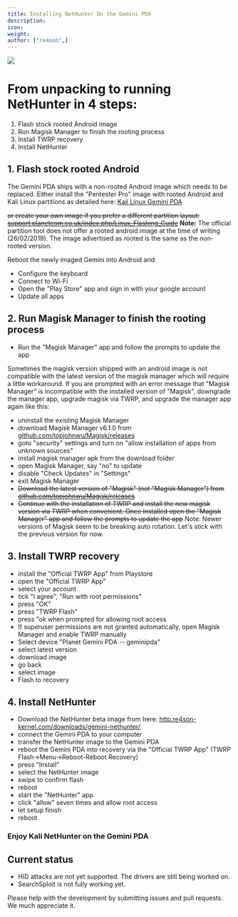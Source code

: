 ```yaml
---
title: Installing NetHunter On the Gemini PDA
description:
icon:
weight:
author: ["re4son",]
---
```


![](NetHunter-Gemini_tiny.png)

# From unpacking to running NetHunter in 4 steps:

1. Flash stock rooted Android image
2. Run Magisk Manager to finish the rooting process
3. Install TWRP recovery
4. Install NetHunter

## 1. Flash stock rooted Android

The Gemini PDA ships with a non-rooted Android image which needs to be replaced.
Either install the "Pentester Pro" image with rooted Android and Kali Linux partitions as detailed here: [Kali Linux Gemini PDA](/docs/arm/gemini-pda/)

~~or create your own image if you prefer a different partition layout:
[support.planetcom.co.uk/index.php/Linux_Flashing_Guide](https://support.planetcom.co.uk/index.php/Linux_Flashing_Guide)~~
**Note:** The official partition tool does not offer a rooted android image at the time of writing (26/02/2019). The image advertised as rooted is the same as the non-rooted version.

Reboot the newly imaged Gemini into Android and:
- Configure the keyboard
- Connect to Wi-Fi
- Open the "Play Store" app and sign in with your google account
- Update all apps

## 2. Run Magisk Manager to finish the rooting process

- Run the "Magisk Manager" app and follow the prompts to update the app

Sometimes the magisk version shipped with an android image is not compatible with the latest version of the magisk manager which will require a little workaround.
If you are prompted with an error message that "Magisk Manager" is incompatible with the installed version of "Magisk", downgrade the manager app, upgrade magisk via TWRP, and upgrade the manager app again like this:
- uninstall the existing Magisk Manager
- download Magisk Manager v6.1.0 from [github.com/topjohnwu/Magisk/releases](https://github.com/topjohnwu/Magisk/releases)
- goto "security" settings and turn on "allow installation of apps from unknown sources"
- install magisk manager apk from the download folder
- open Magisk Manager, say "no" to update
- disable "Check Updates" in "Settings"
- exit Magisk Manager
- ~~Download the latest version of "Magisk" (not "Magisk Manager") from [github.com/topjohnwu/Magisk/releases](https://github.com/topjohnwu/Magisk/releases)~~
- ~~Continue with the installation of TWRP and install the new magisk version via TWRP when convenient. Once installed open the "Magisk Manager" app and follow the prompts to update the app~~
Note: Newer versions of Magisk seem to be breaking auto rotation. Let's stick with the previous version for now.

## 3. Install TWRP recovery

- install the "Official TWRP App" from Playstore
- open the "Official TWRP App"
- select your account
- tick "I agree", "Run with root permissions"
- press "OK"
- press "TWRP Flash"
- press "ok when prompted for allowing root access
- If superuser permissions are not granted automatically, open Magisk Manager and enable TWRP manually
- Select device "Planet Gemini PDA -- geminipda"
- select latest version
- download image
- go back
- select image
- Flash to recovery

## 4. Install NetHunter

- Download the NetHunter beta image from here: [http.re4son-kernel.com/downloads/gemini-nethunter/](http://http.re4son-kernel.com/downloads/gemini-nethunter/)
- connect the Gemini PDA to your computer
- transfer the NetHunter image to the Gemini PDA
- reboot the Gemini PDA into recovery via the "Official TWRP App" (TWRP Flash->Menu->Reboot-Reboot Recovery)
- press "Install"
- select the NetHunter image
- swipe to confirm flash
- reboot
- start the "NetHunter" app
- click "allow" seven times and allow root access
- let setup finish
- reboot

### Enjoy Kali NetHunter on the Gemini PDA

## Current status

- HID attacks are not yet supported. The drivers are still being worked on.
- SearchSploit is not fully working yet.

Please help with the development by submitting issues and pull requests. We much appreciate it.
